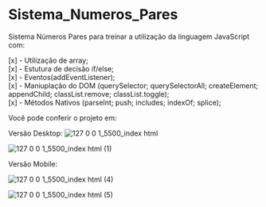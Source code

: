 # Sistema_Numeros_Pares
Sistema Números Pares para treinar a utilização da linguagem JavaScript com: <br>

[x] - Utilização de array; <br>
[x] - Estutura de decisão if/else; <br>
[x] - Eventos(addEventListener); <br>
[x] - Maniuplação do DOM (querySelector; querySelectorAll; createElement; appendChild; classList.remove; classList.toggle); <br>
[x] - Métodos Nativos (parseInt; push; includes; indexOf; splice); <br>

Você pode conferir o projeto em:

Versão Desktop:
![127 0 0 1_5500_index html](https://user-images.githubusercontent.com/99365685/199121757-7a34884e-15d1-4260-bf40-d8fdcba7c2c1.png)

![127 0 0 1_5500_index html (1)](https://user-images.githubusercontent.com/99365685/199121874-06ede114-6fd8-44f9-97b1-5a84de287634.png)

Versão Mobile:

![127 0 0 1_5500_index html (4)](https://user-images.githubusercontent.com/99365685/199121765-3bac54e3-5358-4463-8e42-00bf30bc1cbc.png)

![127 0 0 1_5500_index html (5)](https://user-images.githubusercontent.com/99365685/199121782-3c15039a-4683-451f-b7bc-1c46fed67b4f.png)
